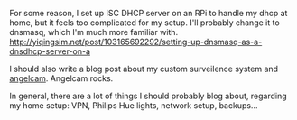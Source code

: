 For some reason, I set up ISC DHCP server on an RPi to handle my dhcp at home, but it feels too complicated for my setup. 
I'll probably change it to dnsmasq, which I'm much more familiar with. 
http://yiqingsim.net/post/103165692292/setting-up-dnsmasq-as-a-dnsdhcp-server-on-a

I should also write a blog post about my custom surveilence system and [angelcam](http://www.angelcam.com). Angelcam rocks.

In general, there are a lot of things I should probably blog about, regarding my home setup: VPN, Philips Hue lights, 
network setup, backups... 
